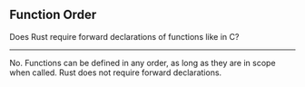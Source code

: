 ## Function Order

Does Rust require forward declarations of functions like in C?

---

No. Functions can be defined in any order, as long as they are in scope when called.
Rust does not require forward declarations.

